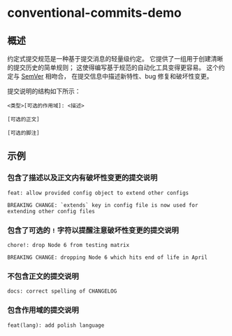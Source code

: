 # conventional-commits-demo

## 概述

约定式提交规范是一种基于提交消息的轻量级约定。 它提供了一组用于创建清晰的提交历史的简单规则； 这使得编写基于规范的自动化工具变得更容易。 这个约定与 [SemVer](http://semver.org/) 相吻合， 在提交信息中描述新特性、bug 修复和破坏性变更。

提交说明的结构如下所示：

```
<类型>[可选的作用域]: <描述>

[可选的正文]

[可选的脚注]
```

## 示例

### 包含了描述以及正文内有破坏性变更的提交说明

```
feat: allow provided config object to extend other configs

BREAKING CHANGE: `extends` key in config file is now used for extending other config files
```

### 包含了可选的 `!` 字符以提醒注意破坏性变更的提交说明

```
chore!: drop Node 6 from testing matrix

BREAKING CHANGE: dropping Node 6 which hits end of life in April
```

### 不包含正文的提交说明

```
docs: correct spelling of CHANGELOG
```

### 包含作用域的提交说明

```
feat(lang): add polish language
```
